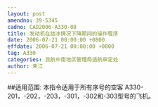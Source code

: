 ```yaml
---
layout: post
amendno: 39-5345
cadno: CAD2006-A330-08
title: 发动机在结冰情况下降期间的操作程序
date: 2006-07-21 00:00:00 +0800
effdate: 2006-07-21 00:00:00 +0800
tag: A330
categories: 民航中南地区管理局适航审定处
author: 朱江
---
```


##适用范围:
本指令适用于所有序号的空客 A330-201，-202，-203，-301，-302和-303型号的飞机。

